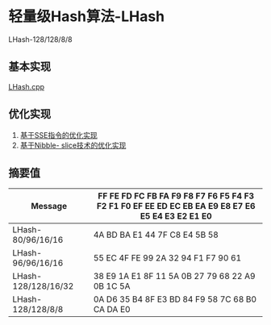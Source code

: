 # 轻量级Hash算法-LHash

LHash-128/128/8/8

## 基本实现

[LHash.cpp](./LHash.cpp)

## 优化实现

1. [基于SSE指令的优化实现](./LHash_SSE.cpp)
2. [基于Nibble- slice技术的优化实现](./LHash_Nibble-slice.cpp)

## 摘要值

| Message             | FF FE FD FC FB FA F9 F8 F7 F6 F5 F4 F3 F2 F1 F0 EF EE ED EC EB EA E9 E8 E7 E6 E5 E4 E3 E2 E1 E0 |
| ------------------- | ------------------------------------------------------------ |
| LHash-80/96/16/16   | 4A BD BA E1 44 7F C8 E4 5B 58                                |
| LHash-96/96/16/16   | 55 EC 4F FE 99 2A 32 94 F1 F7 90 61                          |
| LHash-128/128/16/32 | 38 E9 1A E1 8F 11 5A 0B 27 79 68 22 A9 0B 1C 5A              |
| LHash-128/128/8/8   | 0A D6 35 B4 8F E3 BD 84 F9 58 7C 68 B0 CA DA E0              |

